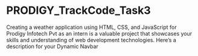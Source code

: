 # PRODIGY_TrackCode_Task3
Creating a weather application using HTML, CSS, and JavaScript for Prodigy Infotech Pvt as an intern is a valuable project that showcases your skills and understanding of web development technologies. Here’s a description for your Dynamic Navbar
